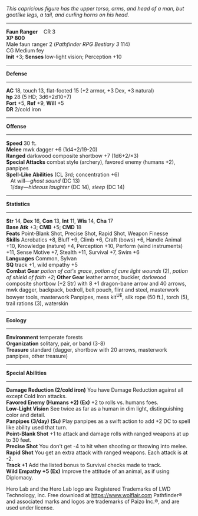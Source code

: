 _This capricious figure has the upper torso, arms, and head of a man, but goatlike legs, a tail, and curling horns on his head._  

* * *

**Faun Ranger**    CR 3  
**XP 800**  
Male faun ranger 2 (_Pathfinder RPG Bestiary 3_ 114)  
CG Medium fey  
**Init** +3; **Senses** low-light vision; Perception +10  

* * *

**Defense**  

* * *

**AC** 18, touch 13, flat-footed 15 (+2 armor, +3 Dex, +3 natural)  
**hp** 28 (5 HD; 3d6+2d10+7)  
**Fort** +5, **Ref** +9, **Will** +5  
**DR** 2/cold iron  

* * *

**Offense**  

* * *

**Speed** 30 ft.  
**Melee** mwk dagger +6 (1d4+2/19-20)  
**Ranged** darkwood composite shortbow +7 (1d6+2/×3)  
**Special Attacks** combat style (archery), favored enemy (humans +2), panpipes  
**Spell-Like Abilities** (CL 3rd; concentration +6)  
   At will—_ghost sound_ (DC 13)  
   1/day—_hideous laughter_ (DC 14), _sleep_ (DC 14)  

* * *

**Statistics**  

* * *

**Str** 14, **Dex** 16, **Con** 13, **Int** 11, **Wis** 14, **Cha** 17  
**Base Atk** +3; **CMB** +5; **CMD** 18  
**Feats** Point-Blank Shot, Precise Shot, Rapid Shot, Weapon Finesse  
**Skills** Acrobatics +8, Bluff +9, Climb +6, Craft (bows) +6, Handle Animal +10, Knowledge (nature) +4, Perception +10, Perform (wind instruments) +11, Sense Motive +7, Stealth +11, Survival +7, Swim +6  
**Languages** Common, Sylvan  
**SQ** track +1, wild empathy +5  
**Combat Gear** _potion of cat's grace_, _potion of cure light wounds_ (2), _potion of shield of faith +2_; **Other Gear** leather armor, buckler, darkwood composite shortbow (+2 Str) with 8 +1 dragon-bane arrow and 40 arrows, mwk dagger, backpack, bedroll, belt pouch, flint and steel, masterwork bowyer tools, masterwork Panpipes, mess kit<sup>UE</sup>, silk rope (50 ft.), torch (5), trail rations (3), waterskin  

* * *

**Ecology**  

* * *

**Environment** temperate forests  
**Organization** solitary, pair, or band (3-8)  
**Treasure** standard (dagger, shortbow with 20 arrows, masterwork panpipes, other treasure)  

* * *

**Special Abilities**  

* * *

**Damage Reduction (2/cold iron)** You have Damage Reduction against all except Cold Iron attacks.  
**Favored Enemy (Humans +2) (Ex)** +2 to rolls vs. humans foes.  
**Low-Light Vision** See twice as far as a human in dim light, distinguishing color and detail.  
**Panpipes (3/day) (Su)** Play panpipes as a swift action to add +2 DC to spell like ability used that turn.  
**Point-Blank Shot** +1 to attack and damage rolls with ranged weapons at up to 30 feet.  
**Precise Shot** You don't get -4 to hit when shooting or throwing into melee.  
**Rapid Shot** You get an extra attack with ranged weapons. Each attack is at -2.  
**Track +1** Add the listed bonus to Survival checks made to track.  
**Wild Empathy +5 (Ex)** Improve the attitude of an animal, as if using Diplomacy.  

Hero Lab and the Hero Lab logo are Registered Trademarks of LWD Technology, Inc. Free download at https://www.wolflair.com Pathfinder® and associated marks and logos are trademarks of Paizo Inc.®, and are used under license.